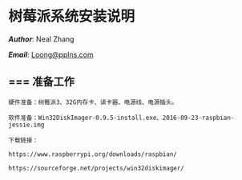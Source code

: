树莓派系统安装说明
===
***Author***: Neal Zhang

***Email***: Loong@pplns.com

===
准备工作
----
    硬件准备：树莓派3、32G内存卡、读卡器、电源线、电源插头。

    软件准备：Win32DiskImager-0.9.5-install.exe、2016-09-23-raspbian-jessie.img

    下载链接：

    https://www.raspberrypi.org/downloads/raspbian/

    https://sourceforge.net/projects/win32diskimager/


